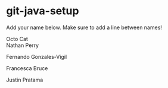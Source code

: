 # git-java-setup

Add your name below. Make sure to add a line between names!

Octo Cat  
Nathan Perry

Fernando Gonzales-Vigil

Francesca Bruce

Justin Pratama

